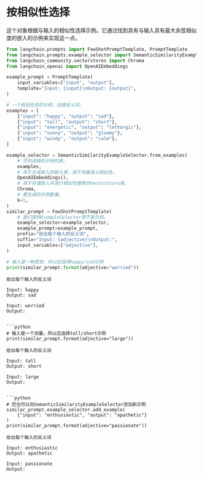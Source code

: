 # 按相似性选择

这个对象根据与输入的相似性选择示例。它通过找到具有与输入具有最大余弦相似度的嵌入的示例来实现这一点。

```python
from langchain.prompts import FewShotPromptTemplate, PromptTemplate
from langchain.prompts.example_selector import SemanticSimilarityExampleSelector
from langchain_community.vectorstores import Chroma
from langchain_openai import OpenAIEmbeddings

example_prompt = PromptTemplate(
    input_variables=["input", "output"],
    template="Input: {input}\nOutput: {output}",
)

# 一个假设任务的示例，创建反义词。
examples = [
    {"input": "happy", "output": "sad"},
    {"input": "tall", "output": "short"},
    {"input": "energetic", "output": "lethargic"},
    {"input": "sunny", "output": "gloomy"},
    {"input": "windy", "output": "calm"},
]
```

```python
example_selector = SemanticSimilarityExampleSelector.from_examples(
    # 可供选择的示例列表。
    examples,
    # 用于生成嵌入的嵌入类，用于测量语义相似性。
    OpenAIEmbeddings(),
    # 用于存储嵌入并进行相似性搜索的VectorStore类。
    Chroma,
    # 要生成的示例数量。
    k=1,
)
similar_prompt = FewShotPromptTemplate(
    # 我们提供ExampleSelector而不是示例。
    example_selector=example_selector,
    example_prompt=example_prompt,
    prefix="给出每个输入的反义词",
    suffix="Input: {adjective}\nOutput:",
    input_variables=["adjective"],
)
```

```python
# 输入是一种感觉，所以应选择happy/sad示例
print(similar_prompt.format(adjective="worried"))
```

    给出每个输入的反义词
    
    Input: happy
    Output: sad
    
    Input: worried
    Output:
```

```python
# 输入是一个测量，所以应选择tall/short示例
print(similar_prompt.format(adjective="large"))
```

    给出每个输入的反义词
    
    Input: tall
    Output: short
    
    Input: large
    Output:
```

```python
# 您也可以向SemanticSimilarityExampleSelector添加新示例
similar_prompt.example_selector.add_example(
    {"input": "enthusiastic", "output": "apathetic"}
)
print(similar_prompt.format(adjective="passionate"))
```

    给出每个输入的反义词
    
    Input: enthusiastic
    Output: apathetic
    
    Input: passionate
    Output:
```



